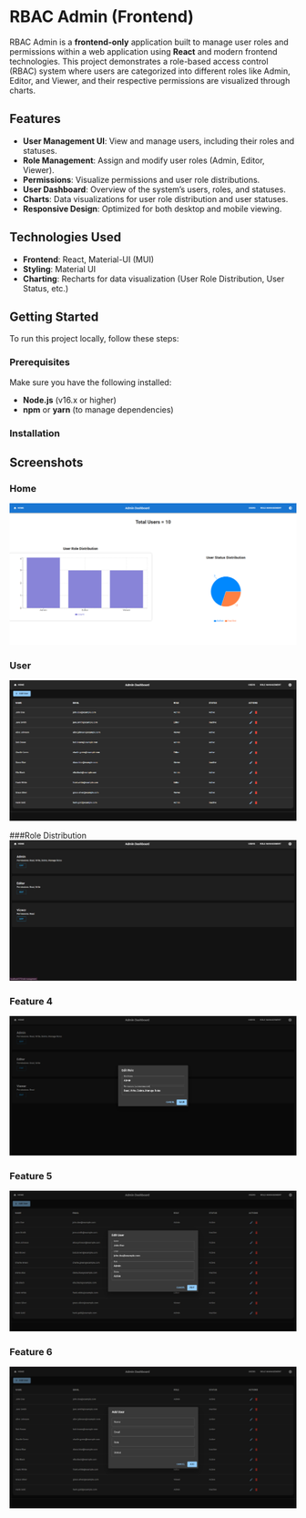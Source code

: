 # RBAC Admin (Frontend)

RBAC Admin is a **frontend-only** application built to manage user roles and permissions within a web application using **React** and modern frontend technologies. This project demonstrates a role-based access control (RBAC) system where users are categorized into different roles like Admin, Editor, and Viewer, and their respective permissions are visualized through charts.

## Features

- **User Management UI**: View and manage users, including their roles and statuses.
- **Role Management**: Assign and modify user roles (Admin, Editor, Viewer).
- **Permissions**: Visualize permissions and user role distributions.
- **User Dashboard**: Overview of the system’s users, roles, and statuses.
- **Charts**: Data visualizations for user role distribution and user statuses.
- **Responsive Design**: Optimized for both desktop and mobile viewing.

## Technologies Used

- **Frontend**: React, Material-UI (MUI)
- **Styling**: Material UI
- **Charting**: Recharts for data visualization (User Role Distribution, User Status, etc.)

## Getting Started

To run this project locally, follow these steps:

### Prerequisites

Make sure you have the following installed:

- **Node.js** (v16.x or higher)
- **npm** or **yarn** (to manage dependencies)

### Installation



   ## Screenshots
 ### Home 
![Home Page](./src/assets/1.png)
### User 
![Users](./src/assets/2.png)

###Role Distribution
![Role Management](./src/assets/3.png)

### Feature 4
![Feature 1](./src/assets/4.png)

### Feature 5
![Feature 2](./src/assets/5.png)

### Feature 6
![Feature 3](./src/assets/6.png)
